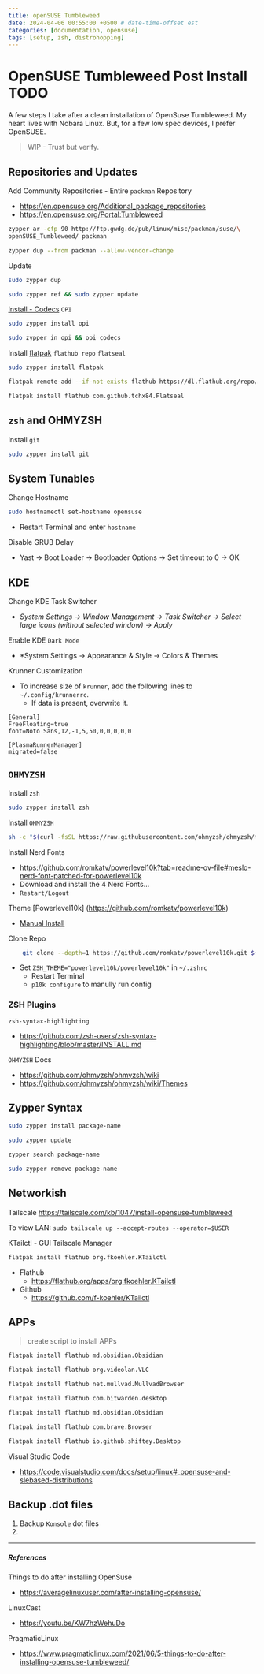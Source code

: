 ```yaml
---
title: openSUSE Tumbleweed
date: 2024-04-06 00:55:00 +0500 # date-time-offset est
categories: [documentation, opensuse]
tags: [setup, zsh, distrohopping]
---
```

# OpenSUSE Tumbleweed Post Install TODO

A few steps I take after a clean installation of OpenSuse Tumbleweed. My heart lives with Nobara Linux. But, for a few low spec devices, I prefer OpenSUSE. 

> WIP - Trust but verify. 


## Repositories and Updates

Add Community Repositories - Entire `packman` Repository 
- https://en.opensuse.org/Additional_package_repositories
- https://en.opensuse.org/Portal:Tumbleweed

```zsh
zypper ar -cfp 90 http://ftp.gwdg.de/pub/linux/misc/packman/suse/\
openSUSE_Tumbleweed/ packman

zypper dup --from packman --allow-vendor-change
```

   

Update
```zsh
sudo zypper dup
```

```zsh
sudo zypper ref && sudo zypper update
```

[Install  - Codecs](https://en.opensuse.org/SDB:Installing_codecs_from_Packman_repositories) `OPI`
```zsh
sudo zypper install opi

sudo zypper in opi && opi codecs
```

Install [flatpak](https://flatpak.org/setup/openSUSE) `flathub repo` `flatseal`

```zsh
sudo zypper install flatpak

flatpak remote-add --if-not-exists flathub https://dl.flathub.org/repo/flathub.flatpakrepo

flatpak install flathub com.github.tchx84.Flatseal
```

   

## `zsh` and OHMYZSH

Install `git`

```zsh
sudo zypper install git
```

   

## System Tunables

Change Hostname
```zsh
sudo hostnamectl set-hostname opensuse
```
- Restart Terminal and enter `hostname`

Disable GRUB Delay
-  Yast → Boot Loader → Bootloader Options → Set timeout to 0 → OK

   

## KDE 

Change KDE Task Switcher
- _System Settings → Window Management → Task Switcher → Select large icons (without selected window) → Apply_

Enable KDE `Dark Mode`
- *System Settings → Appearance & Style → Colors & Themes

Krunner Customization
- To increase size of `krunner`, add the following lines to `~/.config/krunnerrc`. 
	- If data is present, overwrite it. 

```
[General]
FreeFloating=true
font=Noto Sans,12,-1,5,50,0,0,0,0,0

[PlasmaRunnerManager]
migrated=false
```

   

## `OHMYZSH`

Install `zsh`

```zsh
sudo zypper install zsh
```

Install `OHMYZSH`

```zsh
sh -c "$(curl -fsSL https://raw.githubusercontent.com/ohmyzsh/ohmyzsh/master/tools/install.sh)"
```

Install Nerd Fonts
- https://github.com/romkatv/powerlevel10k?tab=readme-ov-file#meslo-nerd-font-patched-for-powerlevel10k
- Download and install the 4 Nerd Fonts...
- `Restart/Logout` 

Theme [Powerlevel10k] (https://github.com/romkatv/powerlevel10k)
- [Manual Install](https://github.com/romkatv/powerlevel10k?tab=readme-ov-file#manual)
	
Clone Repo

```zsh
    git clone --depth=1 https://github.com/romkatv/powerlevel10k.git ${ZSH_CUSTOM:-$HOME/.oh-my-zsh/custom}/themes/powerlevel10k
```

- Set `ZSH_THEME="powerlevel10k/powerlevel10k"` in `~/.zshrc`
    - Restart Terminal
    - `p10k configure` to manully run config

### ZSH Plugins
`zsh-syntax-highlighting`
- https://github.com/zsh-users/zsh-syntax-highlighting/blob/master/INSTALL.md


`OHMYZSH` Docs
- https://github.com/ohmyzsh/ohmyzsh/wiki
- https://github.com/ohmyzsh/ohmyzsh/wiki/Themes


 
## Zypper Syntax

```zsh
sudo zypper install package-name
```

```zsh
sudo zypper update
```

```zsh
zypper search package-name
```

```zsh
sudo zypper remove package-name
```

   

## Networkish
Tailscale
https://tailscale.com/kb/1047/install-opensuse-tumbleweed

To view LAN:
`sudo tailscale up --accept-routes --operator=$USER`

KTailctl - GUI Tailscale Manager

```zsh
flatpak install flathub org.fkoehler.KTailctl
```
- Flathub 
	- https://flathub.org/apps/org.fkoehler.KTailctl
- Github
	- https://github.com/f-koehler/KTailctl

   

## APPs
> create script to install APPs
```zsh
flatpak install flathub md.obsidian.Obsidian

flatpak install flathub org.videolan.VLC

flatpak install flathub net.mullvad.MullvadBrowser

flatpak install flathub com.bitwarden.desktop

flatpak install flathub md.obsidian.Obsidian

flatpak install flathub com.brave.Browser

flatpak install flathub io.github.shiftey.Desktop
```

Visual Studio Code
- https://code.visualstudio.com/docs/setup/linux#_opensuse-and-slebased-distributions
## Backup .dot files
1. Backup `Konsole` dot files
2. 

---

##### References

Things to do after installing OpenSuse
- https://averagelinuxuser.com/after-installing-opensuse/

LinuxCast
- https://youtu.be/KW7hzWehuDo

PragmaticLinux
- https://www.pragmaticlinux.com/2021/06/5-things-to-do-after-installing-opensuse-tumbleweed/
